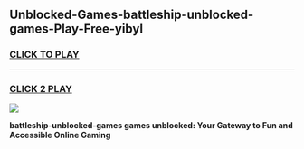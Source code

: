 
## Unblocked-Games-battleship-unblocked-games-Play-Free-yibyl
<h3>
<a href="https://premium76.site?title=battleship-unblocked-games&ref=18A">CLICK TO PLAY</a></h3>
<hr>

<h3>
<a href="https://premium76.site?title=battleship-unblocked-games&ref=18A">CLICK 2 PLAY</a>
  
</h3>

<a href="https://premium76.site?title=battleship-unblocked-games&ref=18A"><img src="https://clearcache.store/games.png"></a>


**battleship-unblocked-games games unblocked: Your Gateway to Fun and Accessible Online Gaming**
